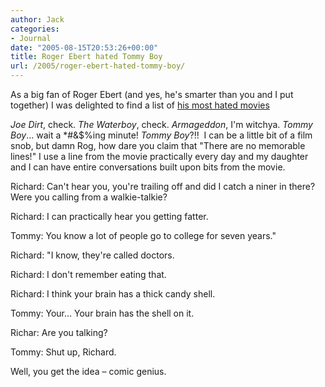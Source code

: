 ```yaml
---
author: Jack
categories:
- Journal
date: "2005-08-15T20:53:26+00:00"
title: Roger Ebert hated Tommy Boy
url: /2005/roger-ebert-hated-tommy-boy/
---
```


As a big fan of Roger Ebert (and yes, he's smarter than you and I put together) I was delighted to find a list of [his most hated movies][1]

_Joe Dirt_, check. _The Waterboy_, check. _Armageddon_, I'm witchya. _Tommy Boy_&#8230; wait a *#&$%ing minute! _Tommy Boy_?!!&nbsp; I can be a little bit of a film snob, but damn Rog, how dare you claim that "There are no memorable lines!" I use a line from the movie practically every day and my daughter and I can have entire conversations built upon bits from the movie.

Richard: Can't hear you, you're trailing off and did I catch a niner in there? Were you calling from a walkie-talkie?

Richard: I can practically hear you getting fatter.

Tommy: You know a lot of people go to college for seven years."

Richard: "I know, they're called doctors.

Richard: I don't remember eating that.

Richard: I think your brain has a thick candy shell. 

Tommy: Your&#8230; Your brain has the shell on it. 

Richar: Are you talking? 

Tommy: Shut up, Richard.

Well, you get the idea &#8211; comic genius.

 [1]: http://rogerebert.suntimes.com/apps/pbcs.dll/article?AID=/20050811/COMMENTARY/50808002